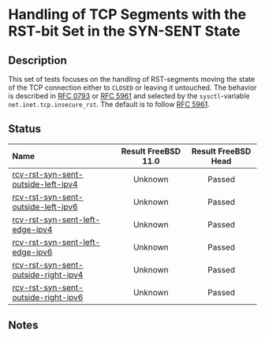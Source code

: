 # Handling of TCP Segments with the RST-bit Set in the SYN-SENT State

## Description
This set of tests focuses on the handling of RST-segments moving the state of the TCP connection
either to `CLOSED` or leaving it untouched.
The behavior is described in [RFC 0793](https://tools.ietf.org/html/rfc0793) or
[RFC 5961](https://tools.ietf.org/html/rfc5961#section-3) and selected by the
`sysctl`-variable `net.inet.tcp.insecure_rst`.
The default is to follow [RFC 5961](https://tools.ietf.org/html/rfc5961#section-3).

## Status

| Name                                                                                                                                                                                                                                         | Result FreeBSD 11.0 | Result FreeBSD Head |
|:---------------------------------------------------------------------------------------------------------------------------------------------------------------------------------------------------------------------------------------------|:-------------------:|:-------------------:|
|[rcv-rst-syn-sent-outside-left-ipv4](rcv-rst-syn-sent-outside-left-ipv4.pkt "Ensure that the reception of a TCP RST with SEG.ACK=SND.NXT-1 in the SYN-SENT state does not affect the TCP connection")                                         | Unknown             | Passed              |
|[rcv-rst-syn-sent-outside-left-ipv6](rcv-rst-syn-sent-outside-left-ipv6.pkt "Ensure that the reception of a TCP RST with SEG.ACK=SND.NXT-1 in the SYN-SENT state does not affect the TCP connection")                                         | Unknown             | Passed              |
|[rcv-rst-syn-sent-left-edge-ipv4](rcv-rst-syn-sent-left-edge-ipv4.pkt "Ensure that the reception of a TCP RST with SEG.ACK=SND.NXT in the SYN-SENT state destroys the TCP connection")                                                        | Unknown             | Passed              |
|[rcv-rst-syn-sent-left-edge-ipv6](rcv-rst-syn-sent-left-edge-ipv6.pkt "Ensure that the reception of a TCP RST with SEG.ACK=SND.NXT in the SYN-SENT state destroys the TCP connection")                                                        | Unknown             | Passed              |
|[rcv-rst-syn-sent-outside-right-ipv4](rcv-rst-syn-sent-outside-right-ipv4.pkt "Ensure that the reception of a TCP RST with SEG.ACK=SND.NXT+1 in the SYN-SENT state does not affect the TCP connection")                                       | Unknown             | Passed              |
|[rcv-rst-syn-sent-outside-right-ipv6](rcv-rst-syn-sent-outside-right-ipv6.pkt "Ensure that the reception of a TCP RST with SEG.ACK=RCV.NXT+1 in the SYN-SENT state does not affect the TCP connection")                                       | Unknown             | Passed              |

## Notes
